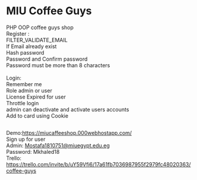 # MIU Coffee Guys

PHP OOP coffee guys shop <br/>
Register :<br/>
FILTER_VALIDATE_EMAIL<br/>
If Email already exist<br/>
Hash password <br/>
Password and Confirm password <br/>
Password must be more than 8 characters<br/>
<br/>
Login:<br/>
Remember me <br/>
Role admin or user<br/>
License Expired for user<br/>
Throttle login<br/>
admin can deactivate and activate users accounts<br/>
Add to card using Cookie<br/>
##
Demo:https://miucaffeeshop.000webhostapp.com/<br/>
Sign up for user<br/>
Admin: Mostafa1810751@miuegypt.edu.eg <br/>
Password: Mkhaled18<br/>
Trello: https://trello.com/invite/b/uY59Vfi6/17a61fb7036987955f2979fc48020363/coffee-guys<br/>
